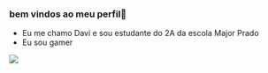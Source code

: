 ### bem vindos ao meu perfil🤙

- Eu me chamo Davi e sou estudante do 2A da escola Major Prado
- Eu sou gamer


![](https://media1.tenor.com/m/7TzEQ2nkWscAAAAd/funny-memes-discord.gif)
